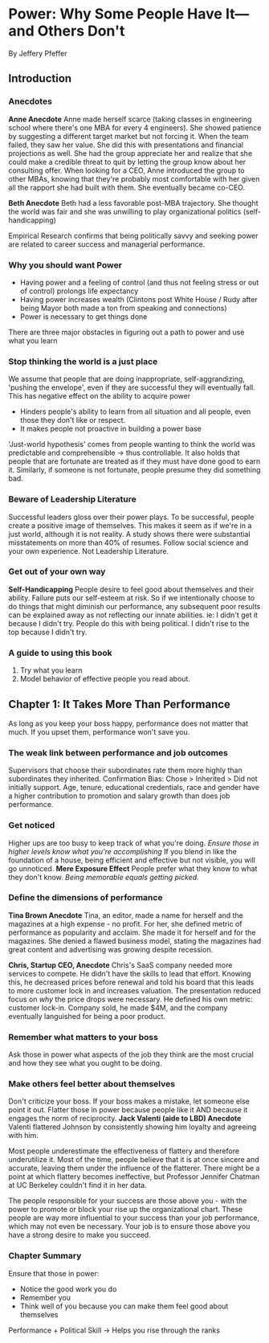 # Power: Why Some People Have It—and Others Don't
By Jeffery Pfeffer


## Introduction

### Anecdotes
**Anne Anecdote** Anne made herself scarce (taking classes in engineering school where there's one MBA for every 4 engineers). She showed patience by suggesting a different target market but not forcing it. When the team failed, they saw her value. She did this with presentations and financial projections as well. She had the group appreciate her and realize that she could make a credible threat to quit by letting the group know about her consulting offer. When looking for a CEO, Anne introduced the group to other MBAs, knowing that they're probably most comfortable with her given all the rapport she had built with them. She eventually became co-CEO.

**Beth Anecdote** Beth had a less favorable post-MBA trajectory. She thought the world was fair and she was unwilling to play organizational politics (self-handicapping)

Empirical Research confirms that being politically savvy and seeking power are related to career success and managerial performance.

### Why you should want Power
- Having power and a feeling of control (and thus not feeling stress or out of control) prolongs life expectancy
- Having power increases wealth (Clintons post White House / Rudy after being Mayor both made a ton from speaking and connections)
- Power is necessary to get things done

There are three major obstacles in figuring out a path to power and use what you learn

### Stop thinking the world is a just place
We assume that people that are doing inappropriate, self-aggrandizing, 'pushing the envelope', even if they are successful they will eventually fall.
This has negative effect on the ability to acquire power
- Hinders people's ability to learn from all situation and all people, even those they don't like or respect.
- It makes people not proactive in building a power base

'Just-world hypothesis' comes from people wanting to think the world was predictable and comprehensible → thus controllable. It also holds that people that are fortunate are treated as if they must have done good to earn it. Similarly, if someone is not fortunate, people presume they did something bad.

### Beware of Leadership Literature
Successful leaders gloss over their power plays.
To be successful, people create a positive image of themselves. This makes it seem as if we're in a just world, although it is not reality.
A study shows there were substantial misstatements on more than 40% of resumes.
Follow social science and your own experience. Not Leadership Literature.

### Get out of your own way
**Self-Handicapping** People desire to feel good about themselves and their ability. Failure puts our self-esteem at risk. So if we intentionally choose to do things that might diminish our performance, any subsequent poor results can be explained away as not reflecting our innate abilities.
ie: I didn't get it because I didn't try.
People do this with being political. I didn't rise to the top because I didn't try.

### A guide to using this book

1. Try what you learn
1. Model behavior of effective people you read about.


## Chapter 1: It Takes More Than Performance
As long as you keep your boss happy, performance does not matter that much. If you upset them, performance won't save you.

### The weak link between performance and job outcomes
Supervisors that choose their subordinates rate them more highly than subordinates they inherited.
Confirmation Bias: Chose > Inherited > Did not initially support.
Age, tenure, educational credentials, race and gender have a higher contribution to promotion and salary growth than does job performance.

### Get noticed
Higher ups are too busy to keep track of what you're doing.
*Ensure those in higher levels know what you're accomplishing* If you blend in like the foundation of a house, being efficient and effective but not visible, you will go unnoticed.
**Mere Exposure Effect** People prefer what they know to what they don't know. *Being memorable equals getting picked.*

### Define the dimensions of performance
**Tina Brown Anecdote** Tina, an editor, made a name for herself and the magazines at a high expense - no profit. For her, she defined metric of performance as popularity and acclaim. She made it for herself and for the magazines. She denied a flawed business model, stating the magazines had great content and advertising was growing despite recession.

**Chris, Startup CEO, Anecdote** Chris's SaaS company needed more services to compete. He didn't have the skills to lead that effort. Knowing this, he decreased prices before renewal and told his board that this leads to more customer lock in and increases valuation. The presentation reduced focus on *why* the price drops were necessary. He defined his own metric: customer lock-in. Company sold, he made $4M, and the company eventually languished for being a poor product.

### Remember what matters to your boss
Ask those in power what aspects of the job they think are the most crucial and how they see what you ought to be doing.

### Make others feel better about themselves
Don't criticize your boss. If your boss makes a mistake, let someone else point it out.
Flatter those in power because people like it AND because it engages the norm of reciprocity.
**Jack Valenti (aide to LBD) Anecdote** Valenti flattered Johnson by consistently showing him loyalty and agreeing with him.

Most people underestimate the effectiveness of flattery and therefore underutilize it. Most of the time, people believe that it is at once sincere and accurate, leaving them under the influence of the flatterer. There might be a point at which flattery becomes ineffective, but Professor Jennifer Chatman at UC Berkeley couldn't find it in her data.

The people responsible for your success are those above you - with the power to promote or block your rise up the organizational chart. These people are way more influential to your success than your job performance, which may not even be necessary. Your job is to ensure those above you have a strong desire to make you succeed.

### Chapter Summary
Ensure that those in power:
- Notice the good work you do
- Remember you
- Think well of you because you can make them feel good about themselves

Performance + Political Skill → Helps you rise through the ranks
